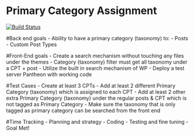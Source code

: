 # Primary Category Assignment

[![Build Status](https://travis-ci.org/carl-alberto/Primary-Category-Assignment.svg?branch=master)](https://travis-ci.org/carl-alberto/Primary-Category-Assignment)

#Back end goals
	- Ability to have a primary category (taxonomy) to:
		- Posts
		- Custom Post Types

#Front-End goals
	- Create a search mechanism without touching any files under the themes
	- Category (taxonomy) filter must get all taxonomy under a CPT + post
	- Utilize the built in search mechanism of WP
	- Deploy a test server Pantheon with working code

#Test Cases
	- Create at least 3 CPTs
	- Add at least 2 different Primary Category (taxonomy) which is assigned to each CPT
	- Add at least 2 other extra Primary Category (taxonomy) under the regular posts & CPT which is not tagged as Primary Category
	- Make sure the taxonomy that is only tagged as primary category can be searched from the front end

#Time Tracking
	- Planning and strategy
	- Coding
	- Testing and fine tuning
	- Goal Met!
